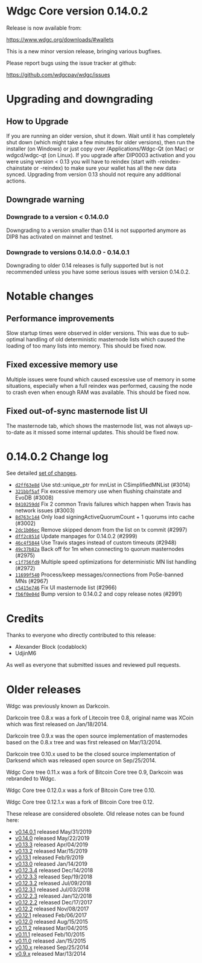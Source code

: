 Wdgc Core version 0.14.0.2
==========================

Release is now available from:

  <https://www.wdgc.org/downloads/#wallets>

This is a new minor version release, bringing various bugfixes.

Please report bugs using the issue tracker at github:

  <https://github.com/wdgcpay/wdgc/issues>


Upgrading and downgrading
=========================

How to Upgrade
--------------

If you are running an older version, shut it down. Wait until it has completely
shut down (which might take a few minutes for older versions), then run the
installer (on Windows) or just copy over /Applications/Wdgc-Qt (on Mac) or
wdgcd/wdgc-qt (on Linux). If you upgrade after DIP0003 activation and you were
using version < 0.13 you will have to reindex (start with -reindex-chainstate
or -reindex) to make sure your wallet has all the new data synced. Upgrading from
version 0.13 should not require any additional actions.

Downgrade warning
-----------------

### Downgrade to a version < 0.14.0.0

Downgrading to a version smaller than 0.14 is not supported anymore as DIP8 has
activated on mainnet and testnet.

### Downgrade to versions 0.14.0.0 - 0.14.0.1

Downgrading to older 0.14 releases is fully supported but is not
recommended unless you have some serious issues with version 0.14.0.2.

Notable changes
===============

Performance improvements
------------------------
Slow startup times were observed in older versions. This was due to sub-optimal handling of old
deterministic masternode lists which caused the loading of too many lists into memory. This should be
fixed now.

Fixed excessive memory use
--------------------------
Multiple issues were found which caused excessive use of memory in some situations, especially when
a full reindex was performed, causing the node to crash even when enough RAM was available. This should
be fixed now.

Fixed out-of-sync masternode list UI
------------------------------------
The masternode tab, which shows the masternode list, was not always up-to-date as it missed some internal
updates. This should be fixed now.

0.14.0.2 Change log
===================

See detailed [set of changes](https://github.com/wdgcpay/wdgc/compare/v0.14.0.1...wdgcpay:v0.14.0.2).

- [`d2ff63e8d`](https://github.com/wdgcpay/wdgc/commit/d2ff63e8d) Use std::unique_ptr for mnList in CSimplifiedMNList (#3014)
- [`321bbf5af`](https://github.com/wdgcpay/wdgc/commit/321bbf5af) Fix excessive memory use when flushing chainstate and EvoDB (#3008)
- [`0410259dd`](https://github.com/wdgcpay/wdgc/commit/0410259dd) Fix 2 common Travis failures which happen when Travis has network issues (#3003)
- [`8d763c144`](https://github.com/wdgcpay/wdgc/commit/8d763c144) Only load signingActiveQuorumCount + 1 quorums into cache (#3002)
- [`2dc1b06ec`](https://github.com/wdgcpay/wdgc/commit/2dc1b06ec) Remove skipped denom from the list on tx commit (#2997)
- [`dff2c851d`](https://github.com/wdgcpay/wdgc/commit/dff2c851d) Update manpages for 0.14.0.2 (#2999)
- [`46c4f5844`](https://github.com/wdgcpay/wdgc/commit/46c4f5844) Use Travis stages instead of custom timeouts (#2948)
- [`49c37b82a`](https://github.com/wdgcpay/wdgc/commit/49c37b82a) Back off for 1m when connecting to quorum masternodes (#2975)
- [`c1f756fd9`](https://github.com/wdgcpay/wdgc/commit/c1f756fd9) Multiple speed optimizations for deterministic MN list handling (#2972)
- [`11699f540`](https://github.com/wdgcpay/wdgc/commit/11699f540) Process/keep messages/connections from PoSe-banned MNs (#2967)
- [`c5415e746`](https://github.com/wdgcpay/wdgc/commit/c5415e746) Fix UI masternode list (#2966)
- [`fb6f0e04d`](https://github.com/wdgcpay/wdgc/commit/fb6f0e04d) Bump version to 0.14.0.2 and copy release notes (#2991)

Credits
=======

Thanks to everyone who directly contributed to this release:

- Alexander Block (codablock)
- UdjinM6

As well as everyone that submitted issues and reviewed pull requests.

Older releases
==============

Wdgc was previously known as Darkcoin.

Darkcoin tree 0.8.x was a fork of Litecoin tree 0.8, original name was XCoin
which was first released on Jan/18/2014.

Darkcoin tree 0.9.x was the open source implementation of masternodes based on
the 0.8.x tree and was first released on Mar/13/2014.

Darkcoin tree 0.10.x used to be the closed source implementation of Darksend
which was released open source on Sep/25/2014.

Wdgc Core tree 0.11.x was a fork of Bitcoin Core tree 0.9,
Darkcoin was rebranded to Wdgc.

Wdgc Core tree 0.12.0.x was a fork of Bitcoin Core tree 0.10.

Wdgc Core tree 0.12.1.x was a fork of Bitcoin Core tree 0.12.

These release are considered obsolete. Old release notes can be found here:

- [v0.14.0.1](https://github.com/wdgcpay/wdgc/blob/master/doc/release-notes/wdgc/release-notes-0.14.0.1.md) released May/31/2019
- [v0.14.0](https://github.com/wdgcpay/wdgc/blob/master/doc/release-notes/wdgc/release-notes-0.14.0.md) released May/22/2019
- [v0.13.3](https://github.com/wdgcpay/wdgc/blob/master/doc/release-notes/wdgc/release-notes-0.13.3.md) released Apr/04/2019
- [v0.13.2](https://github.com/wdgcpay/wdgc/blob/master/doc/release-notes/wdgc/release-notes-0.13.2.md) released Mar/15/2019
- [v0.13.1](https://github.com/wdgcpay/wdgc/blob/master/doc/release-notes/wdgc/release-notes-0.13.1.md) released Feb/9/2019
- [v0.13.0](https://github.com/wdgcpay/wdgc/blob/master/doc/release-notes/wdgc/release-notes-0.13.0.md) released Jan/14/2019
- [v0.12.3.4](https://github.com/wdgcpay/wdgc/blob/master/doc/release-notes/wdgc/release-notes-0.12.3.4.md) released Dec/14/2018
- [v0.12.3.3](https://github.com/wdgcpay/wdgc/blob/master/doc/release-notes/wdgc/release-notes-0.12.3.3.md) released Sep/19/2018
- [v0.12.3.2](https://github.com/wdgcpay/wdgc/blob/master/doc/release-notes/wdgc/release-notes-0.12.3.2.md) released Jul/09/2018
- [v0.12.3.1](https://github.com/wdgcpay/wdgc/blob/master/doc/release-notes/wdgc/release-notes-0.12.3.1.md) released Jul/03/2018
- [v0.12.2.3](https://github.com/wdgcpay/wdgc/blob/master/doc/release-notes/wdgc/release-notes-0.12.2.3.md) released Jan/12/2018
- [v0.12.2.2](https://github.com/wdgcpay/wdgc/blob/master/doc/release-notes/wdgc/release-notes-0.12.2.2.md) released Dec/17/2017
- [v0.12.2](https://github.com/wdgcpay/wdgc/blob/master/doc/release-notes/wdgc/release-notes-0.12.2.md) released Nov/08/2017
- [v0.12.1](https://github.com/wdgcpay/wdgc/blob/master/doc/release-notes/wdgc/release-notes-0.12.1.md) released Feb/06/2017
- [v0.12.0](https://github.com/wdgcpay/wdgc/blob/master/doc/release-notes/wdgc/release-notes-0.12.0.md) released Aug/15/2015
- [v0.11.2](https://github.com/wdgcpay/wdgc/blob/master/doc/release-notes/wdgc/release-notes-0.11.2.md) released Mar/04/2015
- [v0.11.1](https://github.com/wdgcpay/wdgc/blob/master/doc/release-notes/wdgc/release-notes-0.11.1.md) released Feb/10/2015
- [v0.11.0](https://github.com/wdgcpay/wdgc/blob/master/doc/release-notes/wdgc/release-notes-0.11.0.md) released Jan/15/2015
- [v0.10.x](https://github.com/wdgcpay/wdgc/blob/master/doc/release-notes/wdgc/release-notes-0.10.0.md) released Sep/25/2014
- [v0.9.x](https://github.com/wdgcpay/wdgc/blob/master/doc/release-notes/wdgc/release-notes-0.9.0.md) released Mar/13/2014

